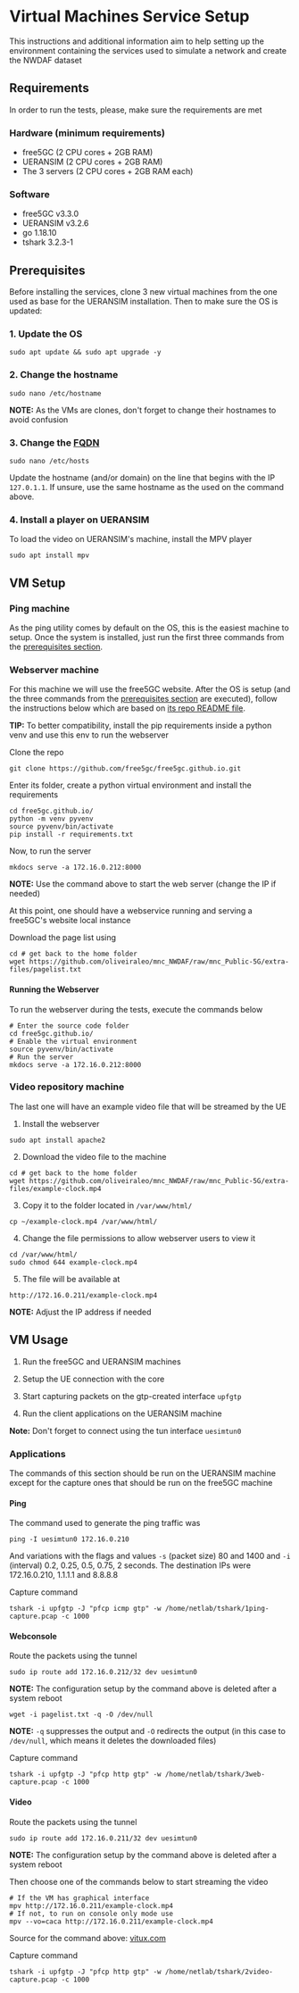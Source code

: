 # Virtual Machines Service Setup

This instructions and additional information aim to help setting up the environment containing the services used to simulate a network and create the NWDAF dataset

## Requirements

In order to run the tests, please, make sure the requirements are met

### Hardware (minimum requirements)

- free5GC (2 CPU cores + 2GB RAM)
- UERANSIM (2 CPU cores + 2GB RAM)
- The 3 servers (2 CPU cores + 2GB RAM each)

### Software

- free5GC v3.3.0
- UERANSIM v3.2.6
- go 1.18.10
- tshark 3.2.3-1  


## Prerequisites

Before installing the services, clone 3 new virtual machines from the one used as base for the UERANSIM installation. Then to make sure the OS is updated:

### 1. Update the OS

```
sudo apt update && sudo apt upgrade -y
```

### 2. Change the hostname

```
sudo nano /etc/hostname
```
**NOTE:** As the VMs are clones, don't forget to change their hostnames to avoid confusion

### 3. Change the [FQDN](https://en.wikipedia.org/wiki/Fully_qualified_domain_name)

```
sudo nano /etc/hosts
```

Update the hostname (and/or domain) on the line that begins with the IP `127.0.1.1`. If unsure, use the same hostname as the used on the command above.

### 4. Install a player on UERANSIM

To load the video on UERANSIM's machine, install the MPV player

```
sudo apt install mpv
```

## VM Setup

### Ping machine

As the ping utility comes by default on the OS, this is the easiest machine to setup. Once the system is installed, just run the first three commands from the [prerequisites section](./VMs-setup.md#prerequisites).

### Webserver machine

For this machine we will use the free5GC website. After the OS is setup (and the three commands from the [prerequisites section](./VMs-setup.md#prerequisites) are executed), follow the instructions below which are based on [its repo README file](https://github.com/free5gc/free5gc.github.io#readme). 

**TIP:** To better compatibility, install the pip requirements inside a python venv and use this env to run the webserver

Clone the repo

```
git clone https://github.com/free5gc/free5gc.github.io.git
```
Enter its folder, create a python virtual environment and install the requirements

```
cd free5gc.github.io/
python -m venv pyvenv
source pyvenv/bin/activate
pip install -r requirements.txt
```

Now, to run the server

```
mkdocs serve -a 172.16.0.212:8000
```
**NOTE:** Use the command above to start the web server (change the IP if needed)

At this point, one should have a webservice running and serving a free5GC's website local instance

Download the page list using

```
cd # get back to the home folder
wget https://github.com/oliveiraleo/mnc_NWDAF/raw/mnc_Public-5G/extra-files/pagelist.txt
```

#### Running the Webserver

To run the webserver during the tests, execute the commands below

```
# Enter the source code folder
cd free5gc.github.io/
# Enable the virtual environment
source pyvenv/bin/activate
# Run the server
mkdocs serve -a 172.16.0.212:8000
```

### Video repository machine

The last one will have an example video file that will be streamed by the UE

1. Install the webserver

```
sudo apt install apache2
```
2. Download the video file to the machine

```
cd # get back to the home folder
wget https://github.com/oliveiraleo/mnc_NWDAF/raw/mnc_Public-5G/extra-files/example-clock.mp4
```

3. Copy it to the folder located in `/var/www/html/`

```
cp ~/example-clock.mp4 /var/www/html/
```

4. Change the file permissions to allow webserver users to view it

```
cd /var/www/html/
sudo chmod 644 example-clock.mp4
```

5. The file will be available at

```
http://172.16.0.211/example-clock.mp4
```

**NOTE:** Adjust the IP address if needed

## VM Usage

1. Run the free5GC and UERANSIM machines

2. Setup the UE connection with the core

3. Start capturing packets on the gtp-created interface `upfgtp`

4. Run the client applications on the UERANSIM machine

**Note:** Don't forget to connect using the tun interface `uesimtun0`

### Applications

The commands of this section should be run on the UERANSIM machine except for the capture ones that should be run on the free5GC machine

#### Ping

The command used to generate the ping traffic was

```
ping -I uesimtun0 172.16.0.210
```

And variations with the flags and values `-s` (packet size) 80 and 1400 and `-i` (interval) 0.2, 0.25, 0.5, 0.75, 2 seconds. The destination IPs were 172.16.0.210, 1.1.1.1 and 8.8.8.8

Capture command
```
tshark -i upfgtp -J "pfcp icmp gtp" -w /home/netlab/tshark/1ping-capture.pcap -c 1000
```

#### Webconsole

Route the packets using the tunnel

```
sudo ip route add 172.16.0.212/32 dev uesimtun0
```
**NOTE:** The configuration setup by the command above is deleted after a system reboot

```
wget -i pagelist.txt -q -O /dev/null
```

**NOTE:** `-q` suppresses the output and `-O` redirects the output (in this case to `/dev/null`, which means it deletes the downloaded files)

Capture command

```
tshark -i upfgtp -J "pfcp http gtp" -w /home/netlab/tshark/3web-capture.pcap -c 1000
```
#### Video

Route the packets using the tunnel

```
sudo ip route add 172.16.0.211/32 dev uesimtun0
```
**NOTE:** The configuration setup by the command above is deleted after a system reboot

Then choose one of the commands below to start streaming the video
```
# If the VM has graphical interface
mpv http://172.16.0.211/example-clock.mp4
# If not, to run on console only mode use
mpv --vo=caca http://172.16.0.211/example-clock.mp4
```
Source for the command above: [vitux.com](https://vitux.com/play-a-video-in-the-ubuntu-command-line-just-for-fun/)

Capture command
```
tshark -i upfgtp -J "pfcp http gtp" -w /home/netlab/tshark/2video-capture.pcap -c 1000
```
